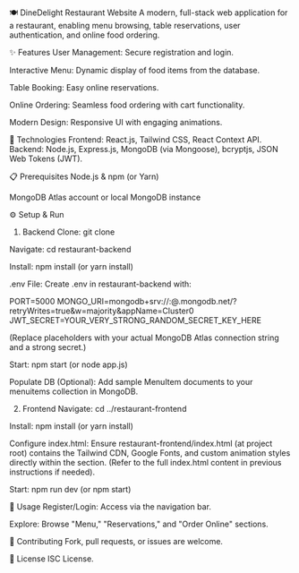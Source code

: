 🍽️ DineDelight Restaurant Website
A modern, full-stack web application for a restaurant, enabling menu browsing, table reservations, user authentication, and online food ordering.

✨ Features
User Management: Secure registration and login.

Interactive Menu: Dynamic display of food items from the database.

Table Booking: Easy online reservations.

Online Ordering: Seamless food ordering with cart functionality.

Modern Design: Responsive UI with engaging animations.

🚀 Technologies
Frontend: React.js, Tailwind CSS, React Context API.
Backend: Node.js, Express.js, MongoDB (via Mongoose), bcryptjs, JSON Web Tokens (JWT).

📋 Prerequisites
Node.js & npm (or Yarn)

MongoDB Atlas account or local MongoDB instance

⚙️ Setup & Run
1. Backend
Clone: git clone <your-repository-url>

Navigate: cd restaurant-backend

Install: npm install (or yarn install)

.env File: Create .env in restaurant-backend with:

PORT=5000
MONGO_URI=mongodb+srv://<username>:<password>@<cluster-name>.mongodb.net/<database-name>?retryWrites=true&w=majority&appName=Cluster0
JWT_SECRET=YOUR_VERY_STRONG_RANDOM_SECRET_KEY_HERE

(Replace placeholders with your actual MongoDB Atlas connection string and a strong secret.)

Start: npm start (or node app.js)

Populate DB (Optional): Add sample MenuItem documents to your menuitems collection in MongoDB.

2. Frontend
Navigate: cd ../restaurant-frontend

Install: npm install (or yarn install)

Configure index.html: Ensure restaurant-frontend/index.html (at project root) contains the Tailwind CDN, Google Fonts, and custom animation styles directly within the <head> section. (Refer to the full index.html content in previous instructions if needed).

Start: npm run dev (or npm start)

🚀 Usage
Register/Login: Access via the navigation bar.

Explore: Browse "Menu," "Reservations," and "Order Online" sections.

🤝 Contributing
Fork, pull requests, or issues are welcome.

📄 License
ISC License.
